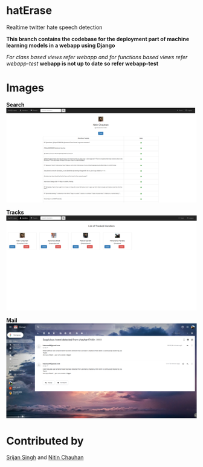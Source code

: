 # hatErase
Realtime twitter hate speech  detection

**This branch contains the codebase for the deployment part of machine learning models in a webapp using Django**

*For class based views refer webapp and for functions based views refer webapp-test*
**webapp is not up to date so refer webapp-test**


# Images
**Search**
![alt text](search.png)

**Tracks**
![alttext](tracks.png)

**Mail**
![alttext](email.png)

# Contributed by

[Srijan Singh](https://github.com/srijansingh53) and [Nitin Chauhan](github.com/hammer1234567)
